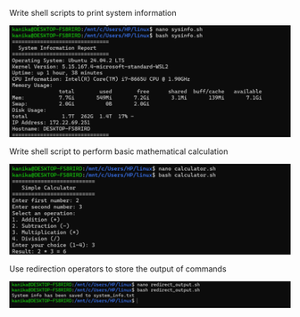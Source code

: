 Write shell scripts to print system information

![man command](pic14.png)



Write shell script to perform basic mathematical calculation

![man command](pic11.png)



Use redirection operators to store the output of commands

![man command](pic12.png)






